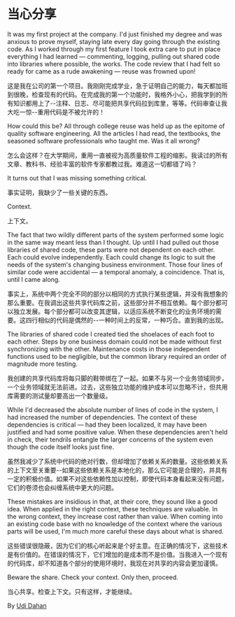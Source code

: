 # 当心分享

It was my first project at the company. I'd just finished my degree and was anxious to prove myself, staying late every day going through the existing code. As I worked through my first feature I took extra care to put in place everything I had learned — commenting, logging, pulling out shared code into libraries where possible, the works. The code review that I had felt so ready for came as a rude awakening — reuse was frowned upon!

这是我在公司的第一个项目。我刚刚完成学业，急于证明自己的能力，每天都加班到很晚，检查现有的代码。在完成我的第一个功能时，我格外小心，把我学到的所有知识都用上了--注释、日志、尽可能把共享代码拉到库里，等等。代码审查让我大吃一惊--重用代码是不被允许的！

How could this be? All through college reuse was held up as the epitome of quality software engineering. All the articles I had read, the textbooks, the seasoned software professionals who taught me. Was it all wrong?

怎么会这样？在大学期间，重用一直被视为高质量软件工程的缩影。我读过的所有文章、教科书、经验丰富的软件专家都教过我。难道这一切都错了吗？

It turns out that I was missing something critical.

事实证明，我缺少了一些关键的东西。

Context.

上下文。

The fact that two wildly different parts of the system performed some logic in the same way meant less than I thought. Up until I had pulled out those libraries of shared code, these parts were not dependent on each other. Each could evolve independently. Each could change its logic to suit the needs of the system's changing business environment. Those four lines of similar code were accidental — a temporal anomaly, a coincidence. That is, until I came along.

事实上，系统中两个完全不同的部分以相同的方式执行某些逻辑，并没有我想象的那么重要。在我调出这些共享代码库之前，这些部分并不相互依赖。每个部分都可以独立发展。每个部分都可以改变其逻辑，以适应系统不断变化的业务环境的需要。这四行相似的代码是偶然的--一种时间上的反常，一种巧合。直到我的出现。

The libraries of shared code I created tied the shoelaces of each foot to each other. Steps by one business domain could not be made without first synchronizing with the other. Maintenance costs in those independent functions used to be negligible, but the common library required an order of magnitude more testing.

我创建的共享代码库将每只脚的鞋带绑在了一起。如果不与另一个业务领域同步，一个业务领域就无法前进。过去，这些独立功能的维护成本可以忽略不计，但共用库需要的测试量却要高出一个数量级。

While I'd decreased the absolute number of lines of code in the system, I had increased the number of dependencies. The context of these dependencies is critical — had they been localized, it may have been justified and had some positive value. When these dependencies aren't held in check, their tendrils entangle the larger concerns of the system even though the code itself looks just fine.

虽然我减少了系统中代码的绝对行数，但却增加了依赖关系的数量。这些依赖关系的上下文至关重要--如果这些依赖关系是本地化的，那么它可能是合理的，并具有一定的积极价值。如果不对这些依赖性加以控制，即使代码本身看起来没有问题，它们的卷须也会纠缠系统中更大的问题。

These mistakes are insidious in that, at their core, they sound like a good idea. When applied in the right context, these techniques are valuable. In the wrong context, they increase cost rather than value. When coming into an existing code base with no knowledge of the context where the various parts will be used, I'm much more careful these days about what is shared.

这些错误很隐蔽，因为它们的核心听起来是个好主意。在正确的情况下，这些技术是有价值的。在错误的情况下，它们增加的是成本而不是价值。当我进入一个现有的代码库，却不知道各个部分的使用环境时，我现在对共享的内容会更加谨慎。

Beware the share. Check your context. Only then, proceed.

当心共享。检查上下文。只有这样，才能继续。

By [Udi Dahan](http://programmer.97things.oreilly.com/wiki/index.php/Udi_Dahan)
